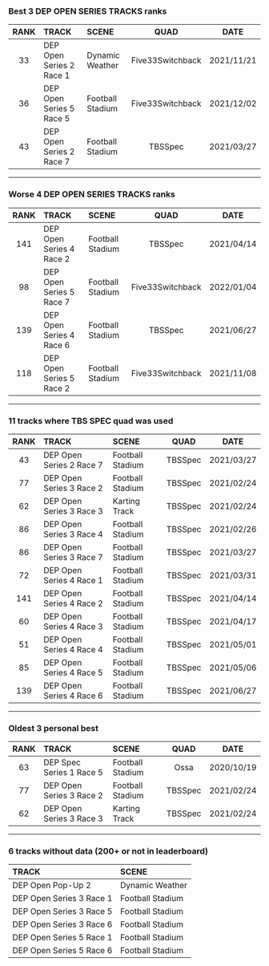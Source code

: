 ### Best 3 DEP OPEN SERIES TRACKS ranks
|RANK|TRACK|SCENE|QUAD|DATE|
|:---:|:---|:---|:---:|:---:|
|33|DEP Open Series 2 Race 1|Dynamic Weather|Five33Switchback|2021/11/21|
|36|DEP Open Series 5 Race 5|Football Stadium|Five33Switchback|2021/12/02|
|43|DEP Open Series 2 Race 7|Football Stadium|TBSSpec|2021/03/27|
---
### Worse 4 DEP OPEN SERIES TRACKS ranks
|RANK|TRACK|SCENE|QUAD|DATE|
|:---:|:---|:---|:---:|:---:|
|141|DEP Open Series 4 Race 2|Football Stadium|TBSSpec|2021/04/14|
|98|DEP Open Series 5 Race 7|Football Stadium|Five33Switchback|2022/01/04|
|139|DEP Open Series 4 Race 6|Football Stadium|TBSSpec|2021/06/27|
|118|DEP Open Series 5 Race 2|Football Stadium|Five33Switchback|2021/11/08|
---
### 11 tracks where TBS SPEC quad was used
|RANK|TRACK|SCENE|QUAD|DATE|
|:---:|:---|:---|:---:|:---:|
|43|DEP Open Series 2 Race 7|Football Stadium|TBSSpec|2021/03/27|
|77|DEP Open Series 3 Race 2|Football Stadium|TBSSpec|2021/02/24|
|62|DEP Open Series 3 Race 3|Karting Track|TBSSpec|2021/02/24|
|86|DEP Open Series 3 Race 4|Football Stadium|TBSSpec|2021/02/26|
|86|DEP Open Series 3 Race 7|Football Stadium|TBSSpec|2021/03/27|
|72|DEP Open Series 4 Race 1|Football Stadium|TBSSpec|2021/03/31|
|141|DEP Open Series 4 Race 2|Football Stadium|TBSSpec|2021/04/14|
|60|DEP Open Series 4 Race 3|Football Stadium|TBSSpec|2021/04/17|
|51|DEP Open Series 4 Race 4|Football Stadium|TBSSpec|2021/05/01|
|85|DEP Open Series 4 Race 5|Football Stadium|TBSSpec|2021/05/06|
|139|DEP Open Series 4 Race 6|Football Stadium|TBSSpec|2021/06/27|
---
### Oldest 3 personal best
|RANK|TRACK|SCENE|QUAD|DATE|
|:---:|:---|:---|:---:|:---:|
|63|DEP Spec Series 1 Race 5|Football Stadium|Ossa|2020/10/19|
|77|DEP Open Series 3 Race 2|Football Stadium|TBSSpec|2021/02/24|
|62|DEP Open Series 3 Race 3|Karting Track|TBSSpec|2021/02/24|
---
### 6 tracks without data (200+ or not in leaderboard)
|TRACK|SCENE|
|:---|:---|
|DEP Open Pop-Up 2|Dynamic Weather|
|DEP Open Series 3 Race 1|Football Stadium|
|DEP Open Series 3 Race 5|Football Stadium|
|DEP Open Series 3 Race 6|Football Stadium|
|DEP Open Series 5 Race 1|Football Stadium|
|DEP Open Series 5 Race 6|Football Stadium|

